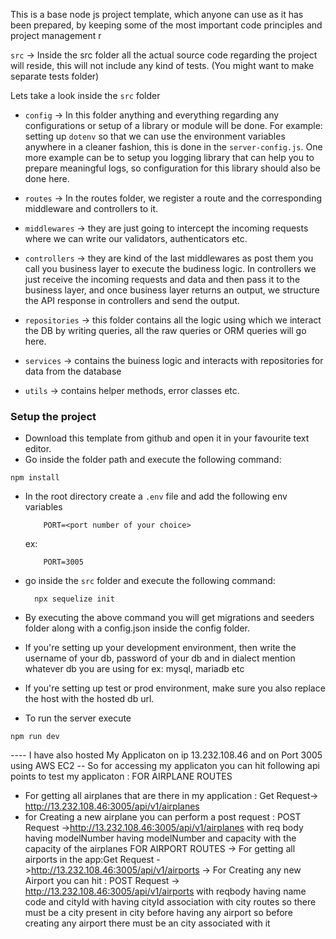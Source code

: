 This is a base node js project template, which anyone can use as it has been prepared, by keeping some of the most important code principles and project management r

`src` -> Inside the src folder all the actual source code regarding the project will reside, this will not include any kind of tests. (You might want to make separate tests folder)

Lets take a look inside the `src` folder

 - `config` -> In this folder anything and everything regarding any configurations or setup of a library or module will be done. For example: setting up `dotenv` so that we can use the environment variables anywhere in a cleaner fashion, this is done in the `server-config.js`. One more example can be to setup you logging library that can help you to prepare meaningful logs, so configuration for this library should also be done here. 

 - `routes` -> In the routes folder, we register a route and the corresponding middleware and controllers to it. 

 - `middlewares` -> they are just going to intercept the incoming requests where we can write our validators, authenticators etc. 

 - `controllers` -> they are kind of the last middlewares as post them you call you business layer to execute the budiness logic. In controllers we just receive the incoming requests and data and then pass it to the business layer, and once business layer returns an output, we structure the API response in controllers and send the output. 

 - `repositories` -> this folder contains all the logic using which we interact the DB by writing queries, all the raw queries or ORM queries will go here.

 - `services` -> contains the buiness logic and interacts with repositories for data from the database

 - `utils` -> contains helper methods, error classes etc.

### Setup the project

 - Download this template from github and open it in your favourite text editor. 
 - Go inside the folder path and execute the following command:
  ```
  npm install
  ```
 - In the root directory create a `.env` file and add the following env variables
    ```
        PORT=<port number of your choice>
    ```
    ex: 
    ```
        PORT=3005
    ```
 - go inside the `src` folder and execute the following command:
    ```
      npx sequelize init
    ```
 - By executing the above command you will get migrations and seeders folder along with a config.json inside the config folder. 
 - If you're setting up your development environment, then write the username of your db, password of your db and in dialect mention whatever db you are using for ex: mysql, mariadb etc
 - If you're setting up test or prod environment, make sure you also replace the host with the hosted db url.

 - To run the server execute
 ```
 npm run dev
 ```
----  I have also hosted My  Applicaton on ip 13.232.108.46 and on Port 3005 using AWS EC2 
  -- So for accessing my applicaton you can hit following api points to test my applicaton :
 FOR AIRPLANE ROUTES
 - For getting all airplanes that are there in my application : Get Request-> http://13.232.108.46:3005/api/v1/airplanes
 - for Creating a new airplane you can perform a post request : POST Request ->http://13.232.108.46:3005/api/v1/airplanes with req body having modelNumber having 
   modelNumber and capacity with the capacity of the airplanes
 FOR AIRPORT ROUTES
  -> For getting all airports in the app:Get Request ->http://13.232.108.46:3005/api/v1/airports
  -> For Creating any new Airport you can hit : POST Request -> http://13.232.108.46:3005/api/v1/airports with reqbody having name code and cityId with having cityId association with city routes so there must be a city present in city before having any airport so before creating any airport there must be an city associated with it

